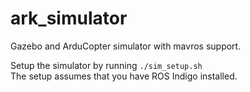 # ark_simulator

Gazebo and ArduCopter simulator with mavros support.  

Setup the simulator by running ```./sim_setup.sh```  
The setup assumes that you have ROS Indigo installed.